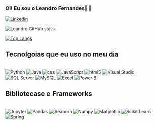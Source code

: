 ### Oi! Eu sou o Leandro Fernandes👋🏼

[![Linkedin](https://img.shields.io/badge/LinkedIn-0077B5?style=for-the-badge&logo=linkedin&logoColor=white)](https://www.linkedin.com/in/leandro-fernandes-pereira-da-silva-86230422a/)


![Leandro GitHub stats](https://github-readme-stats.vercel.app/api?username=LeandroFernandes105&show_icons=true&theme=dracula&include_all_commits=true&cache_seconds=10)

[![Top Langs](https://github-readme-stats.vercel.app/api/top-langs/?username=LeandroFernandes105)](https://github.com/LeandroFernandes105/github-readme-stats)


## Tecnolgoias que eu uso no meu dia

<div style="display: inline_block"><br/>
<img align="center"  alt="Python" src="https://img.shields.io/badge/Python-3776AB?style=for-the-badge&logo=python&logoColor=white"/>
<img align="center"  alt="Java" src="https://img.shields.io/badge/Java-ED8B00?style=for-the-badge&logo=openjdk&logoColor=white"/>
<img align="center"  alt="css" src="https://img.shields.io/badge/CSS-239120?&style=for-the-badge&logo=css3&logoColor=white"/>
<img align="center"  alt="JavaScript" src="https://img.shields.io/badge/JavaScript-F7DF1E?style=for-the-badge&logo=javascript&logoColor=black"/>
<img align="center"  alt="html5" src="https://img.shields.io/badge/HTML-239120?style=for-the-badge&logo=html5&logoColor=white"/>
<img align="center"  alt="Visual Studio" src="https://img.shields.io/badge/Visual_Studio_Code-0078D4?style=for-the-badge&logo=visual%20studio%20code&logoColor=white"/>
<img align="center"  alt="SQL Server" src="https://img.shields.io/badge/Microsoft_SQL_Server-CC2927?style=for-the-badge&logo=microsoft-sql-server&logoColor=white"/>
<img align="center"  alt="MySQL" src="https://img.shields.io/badge/MySQL-005C84?style=for-the-badge&logo=mysql&logoColor=white"/>
<img align="center"  alt="Excel" src="https://img.shields.io/badge/Microsoft_Excel-217346?style=for-the-badge&logo=microsoft-excel&logoColor=white"/>
<img align="center"  alt="Power BI" src="https://camo.githubusercontent.com/4dab3efa70dca2c447bd94eab61efd3f9b39004f8a26c3f3413c6805b0b60d35/68747470733a2f2f696d672e736869656c64732e696f2f62616467652f2d506f77657225323042492d626c61636b3f7374796c653d706c6173746963266c6f676f3d506f7765722d4249"/>
</div>


## Bibliotecase e Frameworks
<div style="display: inline_block"><br/>
<img align="center"  alt="Jupyter" src="https://camo.githubusercontent.com/bbe2923c671f9c483e4c6f7213e9d0d74ecf32585ac6b385a8b9f93846f2511a/68747470733a2f2f696d672e736869656c64732e696f2f62616467652f2d4a7570797465722d626c61636b3f7374796c653d666c61742d737175617265266c6f676f3d4a757079746572"/>
<img align="center"  alt="Pandas" src="https://camo.githubusercontent.com/3a07293b4a074aea47c40eab00a27a48c8c72c99f533b9bafe4ba1d5f6670334/68747470733a2f2f696d672e736869656c64732e696f2f62616467652f2d50616e6461732d626c61636b3f7374796c653d666c61742d737175617265266c6f676f3d50616e646173"/>
<img align="center"  alt="Seaborn" src="https://camo.githubusercontent.com/ca234038032c3c165ff7715a56c29a45f56e266bd2e12bcb052a1f2a29729345/68747470733a2f2f696d672e736869656c64732e696f2f62616467652f2d536561626f726e2d626c61636b3f7374796c653d666c61742d737175617265266c6f676f3d536561626f726e"/>
<img align="center"  alt="Numpy" src="https://camo.githubusercontent.com/2a4fab58c571490d8a317cde618e0193b2adb1f7099131f7c3eea7c3ddd154a1/68747470733a2f2f696d672e736869656c64732e696f2f62616467652f2d4e756d70792d626c61636b3f7374796c653d666c61742d737175617265266c6f676f3d4e756d7079"/>
<img align="center"  alt="Matplotlib" src="https://camo.githubusercontent.com/45f17f4c84edae3660c446b735b74261f9f46feeca8419b3c1e33d47ca7d0825/68747470733a2f2f696d672e736869656c64732e696f2f62616467652f2d4d6174706c6f746c69622d626c61636b3f7374796c653d666c61742d737175617265266c6f676f3d4d6174706c6f746c6962"/>
<img align="center"  alt="Scikit Learn" src="https://camo.githubusercontent.com/2e76934dbeca23adcb20a34f80a6fd938398a94f573fa1f967932e690c228b21/68747470733a2f2f696d672e736869656c64732e696f2f62616467652f2d5363696b69742532304c6561726e2d626c61636b3f7374796c653d666c61742d737175617265266c6f676f3d7363696b69742d6c6561726e"/>
</div>
<img align="center"  alt="Spring" src="https://img.shields.io/badge/Spring-6DB33F?style=for-the-badge&logo=spring&logoColor=white"/>
</div>
